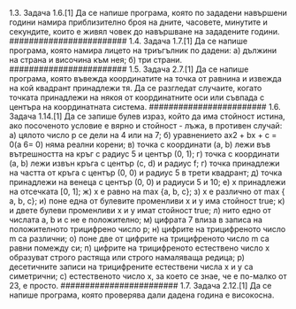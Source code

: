 1.3. Задача 1.6.[1] Да се напише програма, която по зададени навършени
години намира приблизително броя на дните, часовете, минутите и секундите, които е живял човек до навършване на зададените години.
########################
1.4. Задача 1.7.[1] Да се напише програма, която намира лицето на триъгълник по дадени: а) дължини на страна и височина към нея; б) три
страни.
########################
1.5. Задача 2.7.[1] Да се напише програма, която въвежда координатите на
точка от равнина и извежда на кой квадрант принадлежи тя. Да се разгледат случаите, когато точката принадлежи на някоя от координатните
оси или съвпада с центъра на координатната система.
########################
1.6. Задача 1.14.[1] Да се запише булев израз, който да има стойност истина,
ако посоченото условие е вярно и стойност - лъжа, в противен случай:
а) цялото число p се дели на 4 или на 7;
б) уравнението ax2 + bx + c = 0(a 6= 0) няма реални корени;
в) точка с координати (a, b) лежи във вътрешността на кръг с радиус
5 и център (0, 1); г) точка с координати (a, b) лежи извън кръга с
център (c, d) и радиус f;
г) точка принадлежи на частта от кръга с център (0, 0) и радиус 5 в
трети квадрант;
д) точка принадлежи на венеца с център (0, 0) и радиуси 5 и 10;
е) x принадлежи на отсечката [0, 1];
ж) x е равно на max {a, b, c};
з) x е различно от max { a, b, c};
и) поне една от булевите променливи x и y има стойност true;
к) и двете булеви променливи x и y имат стойност true;
л) нито едно от числата a, b и c не е положително;
м) цифрата 7 влиза в записа на положителното трицифрено число p;
н) цифрите на трицифреното число m са различни;
о) поне две от цифрите на трицифреното число m са равни помежду
си;
п) цифрите на трицифреното естествено число x образуват строго растяща или строго намаляваща редица;
р) десетичните записи на трицифрените естествени числа x и y са симетрични;
с) естественото число x, за което се знае, че е по-малко от 23, е просто.
########################
1.7. Задача 2.12.[1] Да се напише програма, която проверява дали дадена
година е високосна.